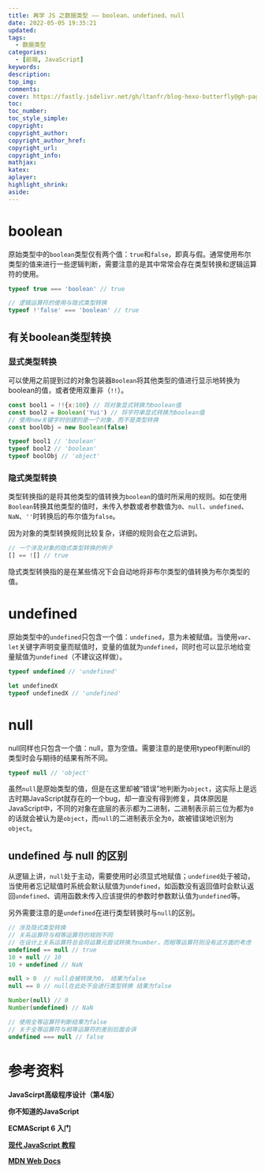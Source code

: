 ```yaml
---
title: 再学 JS 之数据类型 —— boolean、undefined、null
date: 2022-05-05 19:35:21
updated:
tags: 
  - 数据类型
categories: 
  - [前端, JavaScript]
keywords:
description:
top_img:
comments:
cover: https://fastly.jsdelivr.net/gh/ltanfr/blog-hexo-butterfly@gh-pages//img/js-again.jpeg
toc:
toc_number:
toc_style_simple:
copyright:
copyright_author:
copyright_author_href:
copyright_url:
copyright_info:
mathjax:
katex:
aplayer:
highlight_shrink:
aside:
---
```

# boolean

原始类型中的`boolean`类型仅有两个值：`true`和`false`，即真与假。通常使用布尔类型的值来进行一些逻辑判断，需要注意的是其中常常会存在类型转换和逻辑运算符的使用。

```js
typeof true === 'boolean' // true

// 逻辑运算符的使用与隐式类型转换
typeof !'false' === 'boolean' // true
```

## 有关boolean类型转换

### 显式类型转换

可以使用之前提到过的对象包装器`Boolean`将其他类型的值进行显示地转换为boolean的值，或者使用双重非（`!!`）。

```js
const bool1 = !!{x:100} // 将对象显式转换为boolean值
const bool2 = Boolean('Yui') // 将字符串显式转换为boolean值
// 使用new关键字时创建的是一个对象，而不是类型转换
const boolObj = new Boolean(false)

typeof bool1 // 'boolean'
typeof bool2 // 'boolean'
typeof boolObj // 'object'
```

### 隐式类型转换

类型转换指的是将其他类型的值转换为`boolean`的值时所采用的规则。如在使用`Boolean`转换其他类型的值时，未传入参数或者参数值为`0`、`null`、`undefined`、`NaN`、`''`时转换后的布尔值为`false`。

因为对象的类型转换规则比较复杂，详细的规则会在之后讲到。

```js
// 一个涉及对象的隐式类型转换的例子
[] == ![] // true
```

隐式类型转换指的是在某些情况下会自动地将非布尔类型的值转换为布尔类型的值。
# undefined

原始类型中的`undefined`只包含一个值：`undefined`，意为未被赋值。当使用`var`、`let`关键字声明变量而赋值时，变量的值就为`undefined`，同时也可以显示地给变量赋值为`undefined`（不建议这样做）。

```js
typeof undefined // 'undefined'

let undefinedX
typeof undefinedX // 'undefined'
```

# null

null同样也只包含一个值：null，意为空值。需要注意的是使用typeof判断null的类型时会与期待的结果有所不同。

```js
typeof null // 'object'
```

虽然`null`是原始类型的值，但是在这里却被“错误”地判断为`object`，这实际上是远古时期JavaScript就存在的一个bug，却一直没有得到修复，具体原因是JavaScript中，不同的对象在底层的表示都为二进制，二进制表示前三位为都为`0`的话就会被认为是`object`，而`null`的二进制表示全为`0`，故被错误地识别为`object`。

## undefined 与 null 的区别

从逻辑上讲，`null`处于主动，需要使用时必须显式地赋值；`undefined`处于被动，当使用者忘记赋值时系统会默认赋值为`undefined`，如函数没有返回值时会默认返回`undefined`、调用函数未传入应该提供的参数时参数默认值为`undefined`等。

另外需要注意的是`undefined`在进行类型转换时与`null`的区别。

```js
// 涉及隐式类型转换
// 关系运算符与相等运算符的规则不同
// 在设计上关系运算符总会将运算元尝试转换为number，而相等运算符则没有这方面的考虑
undefined == null // true
10 + null // 10
10 + undefined // NaN

null > 0  // null会被转换为0， 结果为false
null == 0 // null在此处不会进行类型转换 结果为false

Number(null) // 0
Number(undefined) // NaN

// 使用全等运算符判断结果为false
// 关于全等运算符与相等运算符的差别后面会讲
undefined === null // false
```

# 参考资料

**JavaScirpt高级程序设计（第4版）**

**你不知道的JavaScript**

**ECMAScript 6 入门**

**[现代 JavaScript 教程](https://zh.javascript.info/)**

**[MDN Web Docs](https://developer.mozilla.org/zh-CN/)**